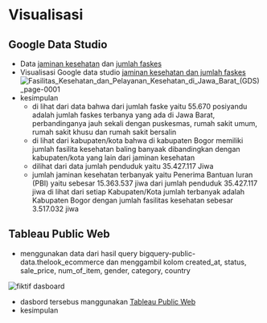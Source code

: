 # Visualisasi

## Google Data Studio
* Data [jaminan kesehatan](https://drive.google.com/file/d/1slEHXmccq8F8Wjsfo7lEc0jPuezigyPG/view?usp=sharing) dan [jumlah faskes](https://drive.google.com/file/d/1xGeEJfqeDFSimkq3Cq7GXVp9HCJ-uthO/view?usp=sharing)
* Visualisasi Google data studio [jaminan kesehatan dan jumlah faskes](https://datastudio.google.com/u/0/reporting/1f485062-5a2a-4fdf-8096-4c502f47b434/page/p_z6g0dxli1c)
  ![Fasilitas_Kesehatan_dan_Pelayanan_Kesehatan_di_Jawa_Barat_(GDS)_page-0001](https://user-images.githubusercontent.com/122749604/213906161-a79638c2-80ce-41e7-abd9-dd3f0c7f16d9.jpg)
* kesimpulan
  - di lihat dari data bahwa dari jumlah faske yaitu 55.670 posiyandu adalah jumlah faskes terbanya yang ada di Jawa Barat, perbandinganya jauh sekali dengan puskesmas, rumah sakit umum, rumah sakit khusu dan rumah sakit bersalin
  - di lihat dari kabupaten/kota bahwa di kabupaten Bogor memiliki jumlah fasilita kesehatan baling banyaak dibandingkan dengan kabupaten/kota yang lain dari jaminan kesehatan
  - dilihat dari data jumlah penduduk yaitu 35.427.117 Jiwa
  - jumlah jaminan kesehatan terbanyak yaitu Penerima Bantuan Iuran (PBI) yaitu sebesar 15.363.537 jiwa  dari jumlah penduduk 35.427.117 jiwa di lihat dari setiap Kabupaten/Kota jumlah terbanyak adalah Kabupaten Bogor dengan jumlah fasilitas kesehatan sebesar 3.517.032 jiwa

## Tableau Public Web
* menggunakan data dari hasil query bigquery-public-data.thelook_ecommerce dan menggambil kolom created_at, status, sale_price, num_of_item, gender, category, country

![fiktif dasboard](https://user-images.githubusercontent.com/122749604/214991829-d07006fe-6bef-4323-9eea-99af757e6166.png)

* dasbord tersebus manggunakan [Tableau Public Web](https://public.tableau.com/app/profile/ahmad.firmanto/viz/fiktif_ecomerce/Dashboard1)
* kesimpulan  
